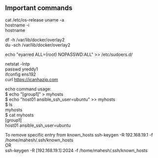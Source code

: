 ## Important commands
   cat /etc/os-release
   uname -a    
   hostname -i    
   hostname  

   df -h /var/lib/docker/overlay2            
   du -sch /var/lib/docker/overlay2

   echo "eyarred ALL=(root) NOPASSWD:ALL" >> /etc/sudoers.d/       

   netstat -lntp      
   passwd yreddy1    
   ifconfig ens192        
   curl https://icanhazip.com   

   echo command usage:    
   $ echo "[group1]" > myhosts    
   $ echo "host01 ansible_ssh_user=ubuntu" >> myhosts    
   $ ls    
     myhosts    
   $ cat myhosts    
    [group1]    
    host01 ansible_ssh_user=ubuntu    

  To remove specific entry from known_hosts
  ssh-keygen -R 192.168.19.1 -f /home/mahesh/.ssh/known_hosts    
  OR    
  ssh-keygen -R [192.168.19.1]:2024 -f /home/mahesh/.ssh/known_hosts    
